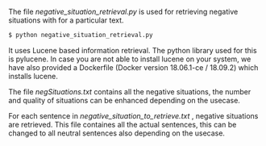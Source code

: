 The file *negative_situation_retrieval.py* is used for retrieving negative situations with for a particular text.
```sh
$ python negative_situation_retrieval.py
```
It uses Lucene based information retrieval. The python library used for this is pylucene. In case you are not able to install lucene on your system, we have also provided a Dockerfile (Docker version 18.06.1-ce / 18.09.2) which installs lucene.

The file *negSituations.txt* contains all the negative situations, the number and quality of situations can be enhanced depending on the usecase.

For each sentence in *negative_situation_to_retrieve.txt* , negative situations are retrieved. This file containes all the actual sentences, this can be changed to all neutral sentences also depending on the usecase.
